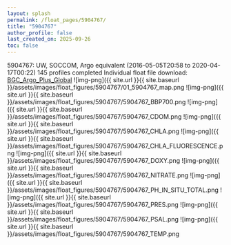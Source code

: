 ```yaml
---
layout: splash
permalink: /float_pages/5904767/
title: "5904767"
author_profile: false
last_created_on: 2025-09-26
toc: false
---
```

 
5904767: UW, SOCCOM, Argo equivalent (2016-05-05T20:58 to 2020-04-17T00:22)
145 profiles completed
Individual float file download: [BGC_Argo_Plus_Global](https://ftp.soest.hawaii.edu/bgc_argo_plus/Individual_Floats/outliers_removed/5904767_Sprof_processed.nc)
![img-png]({{ site.url }}{{ site.baseurl }}/assets/images/float_figures/5904767/01_5904767_map.png
![img-png]({{ site.url }}{{ site.baseurl }}/assets/images/float_figures/5904767/5904767_BBP700.png
![img-png]({{ site.url }}{{ site.baseurl }}/assets/images/float_figures/5904767/5904767_CDOM.png
![img-png]({{ site.url }}{{ site.baseurl }}/assets/images/float_figures/5904767/5904767_CHLA.png
![img-png]({{ site.url }}{{ site.baseurl }}/assets/images/float_figures/5904767/5904767_CHLA_FLUORESCENCE.png
![img-png]({{ site.url }}{{ site.baseurl }}/assets/images/float_figures/5904767/5904767_DOXY.png
![img-png]({{ site.url }}{{ site.baseurl }}/assets/images/float_figures/5904767/5904767_NITRATE.png
![img-png]({{ site.url }}{{ site.baseurl }}/assets/images/float_figures/5904767/5904767_PH_IN_SITU_TOTAL.png
![img-png]({{ site.url }}{{ site.baseurl }}/assets/images/float_figures/5904767/5904767_PRES.png
![img-png]({{ site.url }}{{ site.baseurl }}/assets/images/float_figures/5904767/5904767_PSAL.png
![img-png]({{ site.url }}{{ site.baseurl }}/assets/images/float_figures/5904767/5904767_TEMP.png
